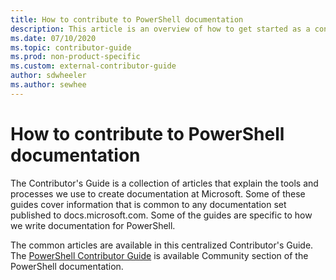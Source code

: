 ```yaml
---
title: How to contribute to PowerShell documentation
description: This article is an overview of how to get started as a contributor to the PowerShell documentation.
ms.date: 07/10/2020
ms.topic: contributor-guide
ms.prod: non-product-specific
ms.custom: external-contributor-guide
author: sdwheeler
ms.author: sewhee
---
```

# How to contribute to PowerShell documentation

The Contributor's Guide is a collection of articles that explain the tools and processes we use to
create documentation at Microsoft. Some of these guides cover information that is common to any
documentation set published to docs.microsoft.com. Some of the guides are specific to how we write
documentation for PowerShell.

The common articles are available in this centralized Contributor's Guide. The
[PowerShell Contributor Guide](/powershell/scripting/community/contributing/overview) is available
Community section of the PowerShell documentation.
